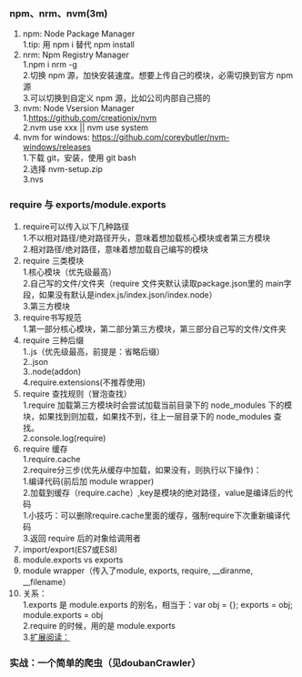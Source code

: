 ### npm、nrm、nvm(3m)
1. npm: Node Package Manager  
    1.tip: 用 npm i 替代 npm install  
2. nrm: Npm Registry Manager  
    1.npm i nrm -g  
    2.切换 npm 源，加快安装速度。想要上传自己的模块，必需切换到官方 npm 源  
    3.可以切换到自定义 npm 源，比如公司内部自己搭的  
3. nvm: Node Vsersion Manager  
    1.https://github.com/creationix/nvm  
    2.nvm use xxx || nvm use system  
4. nvm for windows: https://github.com/coreybutler/nvm-windows/releases  
    1.下载 git，安装，使用 git bash  
    2.选择 nvm-setup.zip  
    3.nvs  

### require 与 exports/module.exports
1. require可以传入以下几种路径  
    1.不以相对路径/绝对路径开头，意味着想加载核心模块或者第三方模块  
    2.相对路径/绝对路径，意味着想加载自己编写的模块  
2. require 三类模块  
    1.核心模块（优先级最高）  
    2.自己写的文件/文件夹（require 文件夹默认读取package.json里的  main字段，如果没有默认是index.js/index.json/index.node）  
    3.第三方模块  
3. require书写规范    
    1.第一部分核心模块，第二部分第三方模块，第三部分自己写的文件/文件夹  
4. require 三种后缀  
    1..js（优先级最高，前提是：省略后缀）  
    2..json  
    3..node(addon)  
    4.require.extensions(不推荐使用)  
5. require 查找规则（冒泡查找）  
    1.require 加载第三方模块时会尝试加载当前目录下的 node_modules 下的模块，如果找到则加载，如果找不到，往上一层目录下的   node_modules 查找。  
    2.console.log(require)  
6. require 缓存  
    1.require.cache  
    2.require分三步(优先从缓存中加载，如果没有，则执行以下操作)：  
        1.编译代码(前后加 module wrapper)  
        2.加载到缓存（require.cache）,key是模块的绝对路径，value是编译后的代码  
            1.小技巧：可以删除require.cache里面的缓存，强制require下次重新编译代码  
        3.返回 require 后的对象给调用者  
7. import/export(ES7或ES8)  
8. module.exports vs exports  
9. module wrapper（传入了module, exports, require, __diranme, __filename）  
10. 关系：  
    1.exports 是 module.exports 的别名，相当于：var obj = {}; exports = obj; module.exports = obj  
    2.require 的时候，用的是 module.exports    
    3.[扩展阅读：](https://cnodejs.org/topic/5231a630101e574521e45ef8)  

###  实战：一个简单的爬虫（见doubanCrawler）

